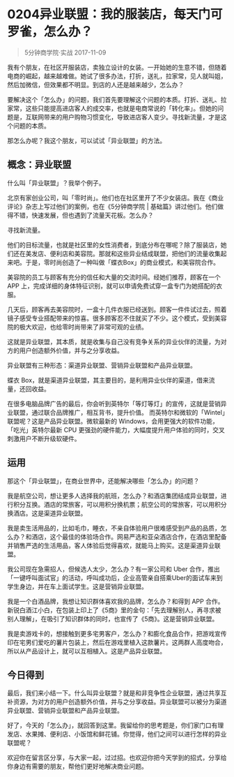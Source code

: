 # 0204异业联盟：我的服装店，每天门可罗雀，怎么办？
> 5分钟商学院·实战
2017-11-09

我有个朋友，在社区开服装店，卖独立设计的女装。一开始她的生意不错，但随着电商的崛起，越来越难做。她试了很多办法，打折，送礼，拉家常，见人就叫姐，然后加微信，但效果都不明显。到店的人还是越来越少，怎么办？

要解决这个「怎么办」的问题，我们首先要理解这个问题的本质。打折、送礼、拉家常，这些只能提高进店客人的成交率，也就是电商常说的「转化率」。但她的问题是，互联网带来的用户购物习惯变化，导致进店客人变少。寻找新流量，才是这个问题的本质。

那怎么办呢？我这个朋友，可以试试「异业联盟」的方法。

## 概念：异业联盟
什么叫「异业联盟」？我举个例子。

北京有家创业公司，叫「零时尚」。他们也在社区里开了不少女装店。我在《商业评论》杂志上写过他们的案例，也在《5分钟商学院 | 基础篇》讲过他们。他们做得不错，快速发展，但也遇到了流量天花板。怎么办？

寻找新流量。

他们的目标流量，也就是社区里的女性消费者，到底分布在哪呢？除了服装店，她们还在美发店、便利店和美容院。那就和这些异业结成联盟，把他们的流量收集起来吧。于是，零时尚创造了一种叫做「蝶衣Box」的商业模式，和美容院合作。

美容院的员工与顾客有充分的信任和大量的交流时间。经她们推荐，顾客在一个 APP 上，完成详细的身体特征识别，就可以申请免费试穿一盒专门为她搭配的衣服。

几天后，顾客再去美容院时，一盒十几件衣服已经送到。顾客一件件试过去，照着镜子感受专业搭配带来的惊喜。很多顾客忍不住就买了不少。这个模式，受到美容院的极大欢迎，也给零时尚带来了非常可观的业绩。

这就是异业联盟，其本质，就是收集与自己没有竞争关系的异业伙伴的流量，为对方的用户创造额外价值，并与之分享收益。

异业联盟有三种形态：渠道异业联盟、营销异业联盟和产品异业联盟。

蝶衣 Box，就是渠道异业联盟，其主要目的，是利用异业伙伴的渠道，借来流量，还回收益。

在很多电脑品牌广告的最后，你会听到英特尔「等灯等灯」的宣传，这就是营销异业联盟，通过联合品牌推广，相互背书，提升价值。
而英特尔和微软的「Wintel」联盟呢？这是产品异业联盟。微软最新的 Windows，会用更强大的软件功能，「吃光」英特尔最新 CPU 更强劲的硬件能力，大幅度提升用户体验的同时，交叉刺激用户不断升级软硬件。

## 运用
那这个「异业联盟」，在商业世界中，还能解决哪些「怎么办」的问题？

我是航空公司，想让更多人选择我的航班，怎么办？和酒店集团结成异业联盟，进行积分互换。酒店的常旅客，可以用积分换机票；航空公司的常旅客，可以用积分换酒店。这是渠道异业联盟。

我是卖生活用品的，比如毛巾，睡衣，不亲自体验用户很难感受到产品的品质，怎么办？和酒店，这个最佳的体验场合作。网易严选和亚朵酒店合作，在酒店里配备并销售严选的生活用品，客人体验后觉得喜欢，就能马上购买。这是渠道异业联盟。

我公司现在急需招人，但候选人太少，怎么办？有一家公司和 Uber 合作，推出「一键呼叫面试官」的活动，呼叫成功后，企业高管亲自搭乘Uber的面试车来到学生身边，并在车上面试学生。这是营销异业联盟。

我是一个白酒品牌，我想让知识群体喜欢我的品牌，怎么办？和得到 APP 合作。新锐白酒江小白，在包装上印上了《5商》里的金句：「先去理解别人，再寻求被别人理解」，在吸引了知识群体的同时，也宣传了《5商》。这是营销异业联盟。

我是卖游戏卡的，想接触到更多宅男客户，怎么办？和膨化食品合作，把游戏宣传印在宅男们爱吃的薯片包装上，然后在游戏里植入这款薯片。这两群人高度吻合，所以从产品设计上，就可以互相植入。这是产品异业联盟。

## 今日得到
最后，我们来小结一下。什么叫异业联盟？就是和非竞争性企业联盟，通过共享互补资源，为对方的用户创造额外价值，并与之分享收益。异业联盟可以被分为渠道异业联盟、营销异业联盟和产品异业联盟。

好了，今天的「怎么办」，就回答到这里。我留给你的思考题是，你们家门口有理发店、水果摊、便利店、小饭馆和鲜花铺。你觉得，他们之间可以进行怎样的异业联盟呢？

欢迎你在留言区分享，与大家一起，过过招。也欢迎你把今天学到的招式，分享给你身边有需要的朋友，帮他们更好地解决商业问题。



